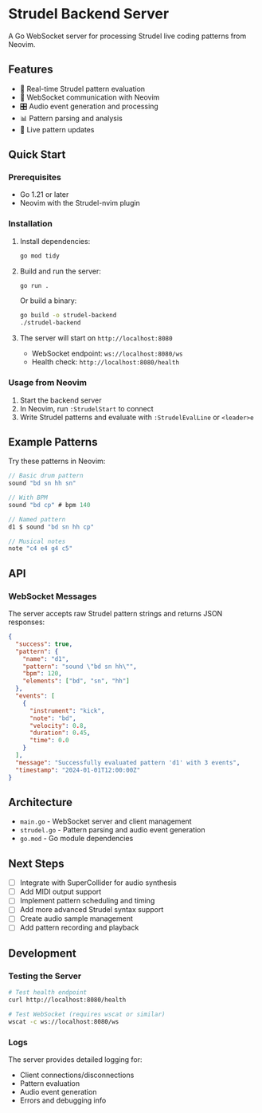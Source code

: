 # Strudel Backend Server

A Go WebSocket server for processing Strudel live coding patterns from Neovim.

## Features

- 🎵 Real-time Strudel pattern evaluation
- 🔌 WebSocket communication with Neovim
- 🎛️ Audio event generation and processing
- 📊 Pattern parsing and analysis
- 🔄 Live pattern updates

## Quick Start

### Prerequisites

- Go 1.21 or later
- Neovim with the Strudel-nvim plugin

### Installation

1. Install dependencies:
   ```bash
   go mod tidy
   ```

2. Build and run the server:
   ```bash
   go run .
   ```

   Or build a binary:
   ```bash
   go build -o strudel-backend
   ./strudel-backend
   ```

3. The server will start on `http://localhost:8080`
   - WebSocket endpoint: `ws://localhost:8080/ws`
   - Health check: `http://localhost:8080/health`

### Usage from Neovim

1. Start the backend server
2. In Neovim, run `:StrudelStart` to connect
3. Write Strudel patterns and evaluate with `:StrudelEvalLine` or `<leader>e`

## Example Patterns

Try these patterns in Neovim:

```javascript
// Basic drum pattern
sound "bd sn hh sn"

// With BPM
sound "bd cp" # bpm 140

// Named pattern
d1 $ sound "bd sn hh cp"

// Musical notes
note "c4 e4 g4 c5"
```

## API

### WebSocket Messages

The server accepts raw Strudel pattern strings and returns JSON responses:

```json
{
  "success": true,
  "pattern": {
    "name": "d1",
    "pattern": "sound \"bd sn hh\"",
    "bpm": 120,
    "elements": ["bd", "sn", "hh"]
  },
  "events": [
    {
      "instrument": "kick",
      "note": "bd",
      "velocity": 0.8,
      "duration": 0.45,
      "time": 0.0
    }
  ],
  "message": "Successfully evaluated pattern 'd1' with 3 events",
  "timestamp": "2024-01-01T12:00:00Z"
}
```

## Architecture

- `main.go` - WebSocket server and client management
- `strudel.go` - Pattern parsing and audio event generation
- `go.mod` - Go module dependencies

## Next Steps

- [ ] Integrate with SuperCollider for audio synthesis
- [ ] Add MIDI output support
- [ ] Implement pattern scheduling and timing
- [ ] Add more advanced Strudel syntax support
- [ ] Create audio sample management
- [ ] Add pattern recording and playback

## Development

### Testing the Server

```bash
# Test health endpoint
curl http://localhost:8080/health

# Test WebSocket (requires wscat or similar)
wscat -c ws://localhost:8080/ws
```

### Logs

The server provides detailed logging for:
- Client connections/disconnections
- Pattern evaluation
- Audio event generation
- Errors and debugging info

